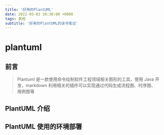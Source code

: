 ```yaml
---
title: '好用的PlantUML'
date: 2022-05-03 18:30:00 +0800
tags: 其他
subtitle: '好用的PlantUML的读书笔记'
---
```


# plantuml

## 前言

> Plantuml 是一款使用命令绘制软件工程领域相关图形的工具，使用 Java 开发，markdown 利用相关的插件可以实现通过代码生成流程图、时序图、用例图等

## PlantUML 介绍

## PlantUML 使用的环境部署
